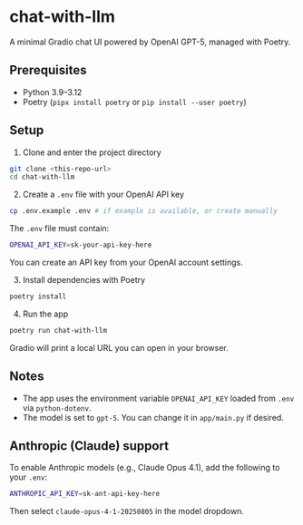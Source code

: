 # chat-with-llm

A minimal Gradio chat UI powered by OpenAI GPT-5, managed with Poetry.

## Prerequisites

- Python 3.9–3.12
- Poetry (`pipx install poetry` or `pip install --user poetry`)

## Setup

1) Clone and enter the project directory

```bash
git clone <this-repo-url>
cd chat-with-llm
```

2) Create a `.env` file with your OpenAI API key

```bash
cp .env.example .env # if example is available, or create manually
```

The `.env` file must contain:

```bash
OPENAI_API_KEY=sk-your-api-key-here
```

You can create an API key from your OpenAI account settings.

3) Install dependencies with Poetry

```bash
poetry install
```

4) Run the app

```bash
poetry run chat-with-llm
```

Gradio will print a local URL you can open in your browser.

## Notes

- The app uses the environment variable `OPENAI_API_KEY` loaded from `.env` via `python-dotenv`.
- The model is set to `gpt-5`. You can change it in `app/main.py` if desired.

## Anthropic (Claude) support

To enable Anthropic models (e.g., Claude Opus 4.1), add the following to your `.env`:

```bash
ANTHROPIC_API_KEY=sk-ant-api-key-here
```

Then select `claude-opus-4-1-20250805` in the model dropdown.
